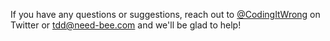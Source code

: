 If you have any questions or suggestions, reach out to [@CodingItWrong](https://twitter.com/CodingItWrong) on Twitter or <tdd@need-bee.com> and we'll be glad to help!
